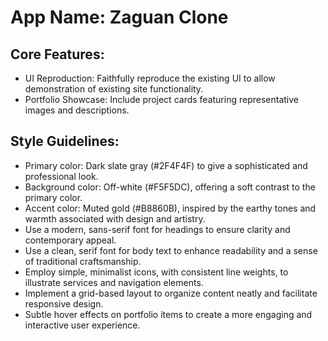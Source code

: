 # **App Name**: Zaguan Clone

## Core Features:

- UI Reproduction: Faithfully reproduce the existing UI to allow demonstration of existing site functionality.
- Portfolio Showcase: Include project cards featuring representative images and descriptions.

## Style Guidelines:

- Primary color: Dark slate gray (#2F4F4F) to give a sophisticated and professional look.
- Background color: Off-white (#F5F5DC), offering a soft contrast to the primary color.
- Accent color: Muted gold (#B8860B), inspired by the earthy tones and warmth associated with design and artistry.
- Use a modern, sans-serif font for headings to ensure clarity and contemporary appeal.
- Use a clean, serif font for body text to enhance readability and a sense of traditional craftsmanship.
- Employ simple, minimalist icons, with consistent line weights, to illustrate services and navigation elements.
- Implement a grid-based layout to organize content neatly and facilitate responsive design.
- Subtle hover effects on portfolio items to create a more engaging and interactive user experience.